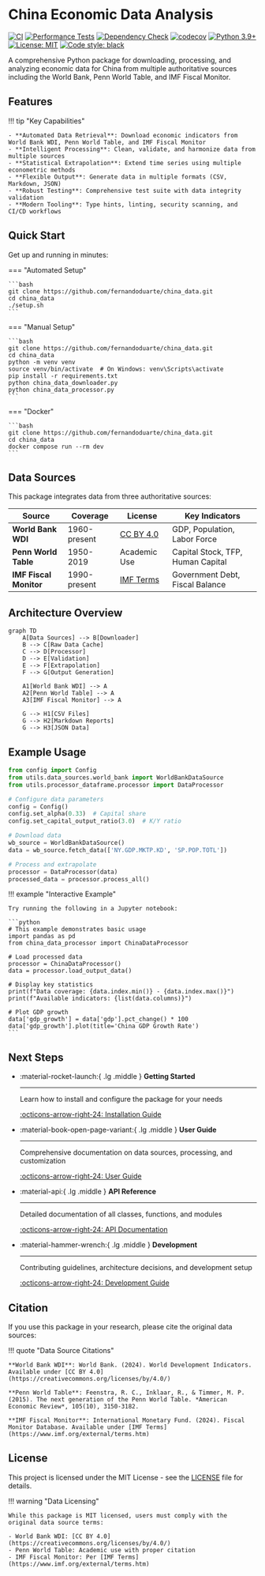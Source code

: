 # China Economic Data Analysis

[![CI](https://github.com/fernandoduarte/china_data/workflows/CI/badge.svg)](https://github.com/fernandoduarte/china_data/actions/workflows/ci.yml)
[![Performance Tests](https://github.com/fernandoduarte/china_data/workflows/Performance%20Testing/badge.svg)](https://github.com/fernandoduarte/china_data/actions/workflows/performance.yml)
[![Dependency Check](https://github.com/fernandoduarte/china_data/workflows/Dependency%20Management/badge.svg)](https://github.com/fernandoduarte/china_data/actions/workflows/dependency-check.yml)
[![codecov](https://codecov.io/gh/fernandoduarte/china_data/branch/main/graph/badge.svg)](https://codecov.io/gh/fernandoduarte/china_data)
[![Python 3.9+](https://img.shields.io/badge/python-3.9+-blue.svg)](https://www.python.org/downloads/)
[![License: MIT](https://img.shields.io/badge/License-MIT-yellow.svg)](https://opensource.org/licenses/MIT)
[![Code style: black](https://img.shields.io/badge/code%20style-black-000000.svg)](https://github.com/psf/black)

A comprehensive Python package for downloading, processing, and analyzing economic data for China from multiple authoritative sources including the World Bank, Penn World Table, and IMF Fiscal Monitor.

## Features

!!! tip "Key Capabilities"

    - **Automated Data Retrieval**: Download economic indicators from World Bank WDI, Penn World Table, and IMF Fiscal Monitor
    - **Intelligent Processing**: Clean, validate, and harmonize data from multiple sources
    - **Statistical Extrapolation**: Extend time series using multiple econometric methods
    - **Flexible Output**: Generate data in multiple formats (CSV, Markdown, JSON)
    - **Robust Testing**: Comprehensive test suite with data integrity validation
    - **Modern Tooling**: Type hints, linting, security scanning, and CI/CD workflows

## Quick Start

Get up and running in minutes:

=== "Automated Setup"

    ```bash
    git clone https://github.com/fernandoduarte/china_data.git
    cd china_data
    ./setup.sh
    ```

=== "Manual Setup"

    ```bash
    git clone https://github.com/fernandoduarte/china_data.git
    cd china_data
    python -m venv venv
    source venv/bin/activate  # On Windows: venv\Scripts\activate
    pip install -r requirements.txt
    python china_data_downloader.py
    python china_data_processor.py
    ```

=== "Docker"

    ```bash
    git clone https://github.com/fernandoduarte/china_data.git
    cd china_data
    docker compose run --rm dev
    ```

## Data Sources

This package integrates data from three authoritative sources:

| Source                 | Coverage     | License                                                   | Key Indicators                    |
| ---------------------- | ------------ | --------------------------------------------------------- | --------------------------------- |
| **World Bank WDI**     | 1960-present | [CC BY 4.0](https://creativecommons.org/licenses/by/4.0/) | GDP, Population, Labor Force      |
| **Penn World Table**   | 1950-2019    | Academic Use                                              | Capital Stock, TFP, Human Capital |
| **IMF Fiscal Monitor** | 1990-present | [IMF Terms](https://www.imf.org/external/terms.htm)       | Government Debt, Fiscal Balance   |

## Architecture Overview

```mermaid
graph TD
    A[Data Sources] --> B[Downloader]
    B --> C[Raw Data Cache]
    C --> D[Processor]
    D --> E[Validation]
    E --> F[Extrapolation]
    F --> G[Output Generation]

    A1[World Bank WDI] --> A
    A2[Penn World Table] --> A
    A3[IMF Fiscal Monitor] --> A

    G --> H1[CSV Files]
    G --> H2[Markdown Reports]
    G --> H3[JSON Data]
```

## Example Usage

```python
from config import Config
from utils.data_sources.world_bank import WorldBankDataSource
from utils.processor_dataframe.processor import DataProcessor

# Configure data parameters
config = Config()
config.set_alpha(0.33)  # Capital share
config.set_capital_output_ratio(3.0)  # K/Y ratio

# Download data
wb_source = WorldBankDataSource()
data = wb_source.fetch_data(['NY.GDP.MKTP.KD', 'SP.POP.TOTL'])

# Process and extrapolate
processor = DataProcessor(data)
processed_data = processor.process_all()
```

!!! example "Interactive Example"

    Try running the following in a Jupyter notebook:

    ```python
    # This example demonstrates basic usage
    import pandas as pd
    from china_data_processor import ChinaDataProcessor

    # Load processed data
    processor = ChinaDataProcessor()
    data = processor.load_output_data()

    # Display key statistics
    print(f"Data coverage: {data.index.min()} - {data.index.max()}")
    print(f"Available indicators: {list(data.columns)}")

    # Plot GDP growth
    data['gdp_growth'] = data['gdp'].pct_change() * 100
    data['gdp_growth'].plot(title='China GDP Growth Rate')
    ```

## Next Steps

<div class="grid cards" markdown>

- :material-rocket-launch:{ .lg .middle } **Getting Started**

  ***

  Learn how to install and configure the package for your needs

  [:octicons-arrow-right-24: Installation Guide](getting-started/installation.md)

- :material-book-open-page-variant:{ .lg .middle } **User Guide**

  ***

  Comprehensive documentation on data sources, processing, and customization

  [:octicons-arrow-right-24: User Guide](user-guide/data-sources.md)

- :material-api:{ .lg .middle } **API Reference**

  ***

  Detailed documentation of all classes, functions, and modules

  [:octicons-arrow-right-24: API Documentation](api/core.md)

- :material-hammer-wrench:{ .lg .middle } **Development**

  ***

  Contributing guidelines, architecture decisions, and development setup

  [:octicons-arrow-right-24: Development Guide](development/contributing.md)

</div>

## Citation

If you use this package in your research, please cite the original data sources:

!!! quote "Data Source Citations"

    **World Bank WDI**: World Bank. (2024). World Development Indicators. Available under [CC BY 4.0](https://creativecommons.org/licenses/by/4.0/)

    **Penn World Table**: Feenstra, R. C., Inklaar, R., & Timmer, M. P. (2015). The next generation of the Penn World Table. *American Economic Review*, 105(10), 3150-3182.

    **IMF Fiscal Monitor**: International Monetary Fund. (2024). Fiscal Monitor Database. Available under [IMF Terms](https://www.imf.org/external/terms.htm)

## License

This project is licensed under the MIT License - see the [LICENSE](https://github.com/fernandoduarte/china_data/blob/main/LICENSE) file for details.

!!! warning "Data Licensing"

    While this package is MIT licensed, users must comply with the original data source terms:

    - World Bank WDI: [CC BY 4.0](https://creativecommons.org/licenses/by/4.0/)
    - Penn World Table: Academic use with proper citation
    - IMF Fiscal Monitor: Per [IMF Terms](https://www.imf.org/external/terms.htm)
